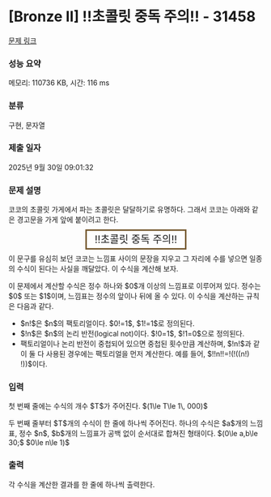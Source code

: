 # [Bronze II] !!초콜릿 중독 주의!! - 31458 

[문제 링크](https://www.acmicpc.net/problem/31458) 

### 성능 요약

메모리: 110736 KB, 시간: 116 ms

### 분류

구현, 문자열

### 제출 일자

2025년 9월 30일 09:01:32

### 문제 설명

<p>코코의 초콜릿 가게에서 파는 초콜릿은 달달하기로 유명하다. 그래서 코코는 아래와 같은 경고문을 가게 앞에 붙이려고 한다.</p>

<p style="text-align: center;"><span style="font-size:20px; border:3px solid #785c33; padding:5px 15px;">!!초콜릿 중독 주의!!</span></p>

<p>이 문구를 유심히 보던 코코는 느낌표 사이의 문장을 지우고 그 자리에 수를 넣으면 일종의 수식이 된다는 사실을 깨달았다. 이 수식을 계산해 보자.</p>

<p>이 문제에서 계산할 수식은 정수 하나와 $0$개 이상의 느낌표로 이루어져 있다. 정수는 $0$ 또는 $1$이며, 느낌표는 정수의 앞이나 뒤에 올 수 있다. 이 수식을 계산하는 규칙은 다음과 같다.</p>

<ul>
	<li>$n!$은 $n$의 팩토리얼이다. $0!=1$, $1!=1$로 정의된다.</li>
	<li>$!n$은 $n$의 논리 반전(logical not)이다. $!0=1$, $!1=0$으로 정의된다.</li>
	<li>팩토리얼이나 논리 반전이 중첩되어 있으면 중첩된 횟수만큼 계산하며, $!n!$과 같이 둘 다 사용된 경우에는 팩토리얼을 먼저 계산한다. 예를 들어, $!!n!!=!(!((n!) !))$이다.</li>
</ul>

### 입력 

 <p>첫 번째 줄에는 수식의 개수 $T$가 주어진다. $(1\le T\le 1\, 000)$</p>

<p>두 번째 줄부터 $T$개의 수식이 한 줄에 하나씩 주어진다. 하나의 수식은 $a$개의 느낌표, 정수 $n$, $b$개의 느낌표가 공백 없이 순서대로 합쳐진 형태이다. $(0\le a,b\le 30;$ $0\le n\le 1)$</p>

### 출력 

 <p>각 수식을 계산한 결과를 한 줄에 하나씩 출력한다.</p>

